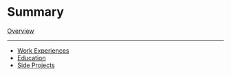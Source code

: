 # Summary

[Overview](./index.md)

---

- [Work Experiences](./work_experiences/index.md)
- [Education](./education/index.md)
- [Side Projects](./side_projects/index.md)
